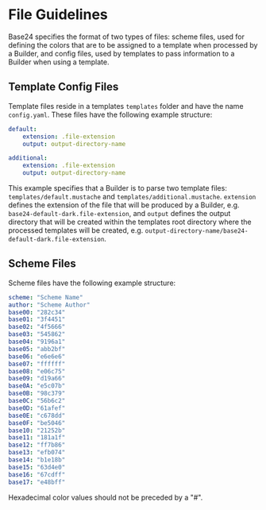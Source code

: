 # File Guidelines
Base24 specifies the format of two types of files: scheme files, used for defining the colors that are to be assigned to a template when processed by a Builder, and config files, used by templates to pass information to a Builder when using a template.

## Template Config Files
Template files reside in a templates `templates` folder and have the name `config.yaml`. These files have the following example structure:

```yaml
default:
	extension: .file-extension
	output: output-directory-name

additional:
	extension: .file-extension
	output: output-directory-name
```

This example specifies that a Builder is to parse two template files: `templates/default.mustache` and `templates/additional.mustache`. `extension` defines the extension of the file that will be produced by a Builder, e.g. `base24-default-dark.file-extension`, and `output` defines the output directory that will be created within the templates root directory where the processed templates will be created, e.g. `output-directory-name/base24-default-dark.file-extension`.

## Scheme Files
Scheme files have the following example structure:

```yaml
scheme: "Scheme Name"
author: "Scheme Author"
base00: "282c34"
base01: "3f4451"
base02: "4f5666"
base03: "545862"
base04: "9196a1"
base05: "abb2bf"
base06: "e6e6e6"
base07: "ffffff"
base08: "e06c75"
base09: "d19a66"
base0A: "e5c07b"
base0B: "98c379"
base0C: "56b6c2"
base0D: "61afef"
base0E: "c678dd"
base0F: "be5046"
base10: "21252b"
base11: "181a1f"
base12: "ff7b86"
base13: "efb074"
base14: "b1e18b"
base15: "63d4e0"
base16: "67cdff"
base17: "e48bff"
```


Hexadecimal color values should not be preceded by a "#".
